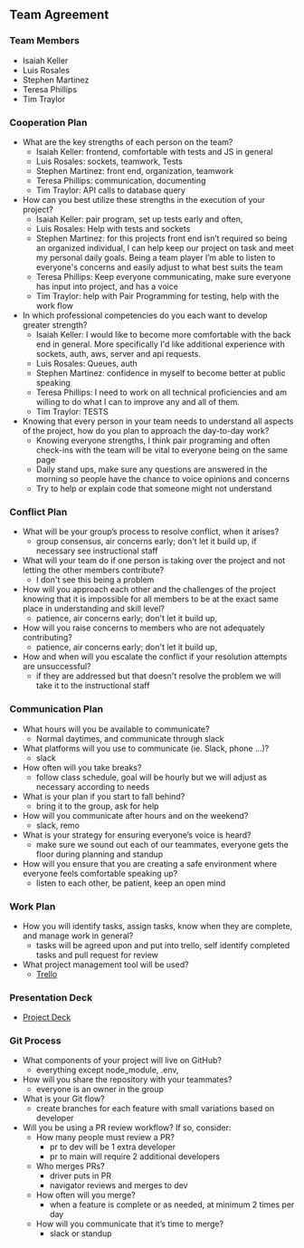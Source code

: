 ## Team Agreement

### Team Members

- Isaiah Keller
- Luis Rosales
- Stephen Martinez
- Teresa Phillips
- Tim Traylor

### Cooperation Plan

- What are the key strengths of each person on the team?
    - Isaiah Keller: frontend, comfortable with tests and JS in general
    - Luis Rosales: sockets, teamwork, Tests
    - Stephen Martinez: front end, organization, teamwork
    - Teresa Phillips: communication, documenting
    - Tim Traylor: API calls to database query
- How can you best utilize these strengths in the execution of your project?
    - Isaiah Keller: pair program, set up tests early and often,
    - Luis Rosales: Help with tests and sockets
    - Stephen Martinez: for this projects front end isn’t required so being an organized individual, I can help keep our project on task and meet my personal daily goals.  Being a team player I’m able to listen to everyone's concerns and easily adjust to what best suits the team
    - Teresa Phillips: Keep everyone communicating, make sure everyone has input into project, and has a voice
    - Tim Traylor: help with Pair Programming for testing, help with the work flow
- In which professional competencies do you each want to develop greater strength?
    - Isaiah Keller: I would like to become more comfortable with the back end in general. More specifically I'd like additional experience with sockets, auth, aws, server and api requests.
    - Luis Rosales: Queues, auth
    - Stephen Martinez: confidence in myself to become better at public speaking
    - Teresa Phillips: I need to work on all technical proficiencies and am willing to do what I can to improve any and all of them.
    - Tim Traylor: TESTS
- Knowing that every person in your team needs to understand all aspects of the project, how do you plan to approach the day-to-day work?
    - Knowing everyone strengths, I think pair programing and often check-ins with the team will be vital to everyone being on the same page
    - Daily stand ups, make sure any questions are answered in the morning so people have the chance to voice opinions and concerns
    - Try to help or explain code that someone might not understand

### Conflict Plan

- What will be your group’s process to resolve conflict, when it arises?
    - group consensus, air concerns early; don't let it build up, if necessary see instructional staff
- What will your team do if one person is taking over the project and not letting the other members contribute?
    - I don't see this being a problem
- How will you approach each other and the challenges of the project knowing that it is impossible for all members to be at the exact same place in understanding and skill level?
    - patience, air concerns early; don't let it build up,
- How will you raise concerns to members who are not adequately contributing?
    - patience, air concerns early; don't let it build up,
- How and when will you escalate the conflict if your resolution attempts are unsuccessful?
    - if they are addressed but that doesn't resolve the problem we will take it to the instructional staff

### Communication Plan


- What hours will you be available to communicate?
    - Normal daytimes, and communicate through slack
- What platforms will you use to communicate (ie. Slack, phone …)?
    - slack
- How often will you take breaks?
    - follow class schedule, goal will be hourly but we will adjust as necessary according to needs
- What is your plan if you start to fall behind?
    - bring it to the group, ask for help
- How will you communicate after hours and on the weekend?
    - slack, remo
- What is your strategy for ensuring everyone’s voice is heard?
    - make sure we sound out each of our teammates, everyone gets the floor during planning and standup
- How will you ensure that you are creating a safe environment where everyone feels comfortable speaking up?
    - listen to each other, be patient, keep an open mind

### Work Plan

- How you will identify tasks, assign tasks, know when they are complete, and manage work in general?
    - tasks will be agreed upon and put into trello, self identify completed tasks and pull request for review
- What project management tool will be used?
    - [Trello](https://trello.com/w/cf401team)

### Presentation Deck

- [Project Deck](https://docs.google.com/presentation/d/1sjMvWgOLFNzgRsVHPoguDWuKrk0tR04XeYjH9Z0Gr2k/edit#slide=id.g2accd1c413_3_31)

### Git Process


- What components of your project will live on GitHub?
    - everything except node_module, .env,
- How will you share the repository with your teammates?
    - everyone is an owner in the group
- What is your Git flow?
    - create branches for each feature with small variations based on developer
- Will you be using a PR review workflow? If so, consider:
    - How many people must review a PR?
        - pr to dev will be 1 extra developer
        - pr to main will require 2 additional developers
    - Who merges PRs?
        - driver puts in PR
        - navigator reviews and merges to dev
    - How often will you merge?
        - when a feature is complete or as needed, at minimum 2 times per day
    - How will you communicate that it’s time to merge?
        - slack or standup







